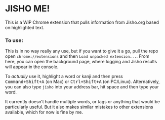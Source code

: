 # JISHO ME!

This is a WIP Chrome extension that pulls information from Jisho.org based on highlighted text.

### To use:
This is in no way really any use, but if you want to give it a go, pull the repo open `chrome://extensions` and then `Load unpacked extension...`. From here, you can open the background page, where logging and Jisho results will appear in the console.

To _actually_ use it, highlight a word or kanji and then press <kbd>Command+Shift+A</kbd> (on Mac) or <kbd>Ctrl+Shift+A</kbd> (on PC/Linux). Alternatively, you can also type `jisho` into your address bar, hit space and then type your word.

It currently doesn't handle multiple words, or tags or anything that would be particularly useful. But it also makes similar mistakes to other extensions available, which for now is fine by me.
